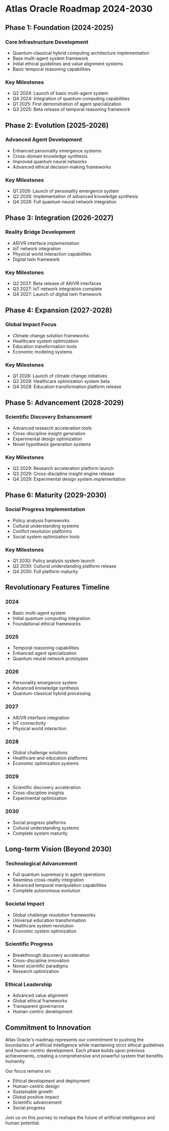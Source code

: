 # Atlas Oracle Roadmap 2024-2030

## Phase 1: Foundation (2024-2025)
### Core Infrastructure Development
- Quantum-classical hybrid computing architecture implementation
- Base multi-agent system framework
- Initial ethical guidelines and value alignment systems
- Basic temporal reasoning capabilities

### Key Milestones
- Q2 2024: Launch of basic multi-agent system
- Q4 2024: Integration of quantum computing capabilities
- Q1 2025: First demonstration of agent specialization
- Q3 2025: Beta release of temporal reasoning framework

## Phase 2: Evolution (2025-2026)
### Advanced Agent Development
- Enhanced personality emergence systems
- Cross-domain knowledge synthesis
- Improved quantum neural networks
- Advanced ethical decision-making frameworks

### Key Milestones
- Q1 2026: Launch of personality emergence system
- Q2 2026: Implementation of advanced knowledge synthesis
- Q4 2026: Full quantum neural network integration

## Phase 3: Integration (2026-2027)
### Reality Bridge Development
- AR/VR interface implementation
- IoT network integration
- Physical world interaction capabilities
- Digital twin framework

### Key Milestones
- Q2 2027: Beta release of AR/VR interfaces
- Q3 2027: IoT network integration complete
- Q4 2027: Launch of digital twin framework

## Phase 4: Expansion (2027-2028)
### Global Impact Focus
- Climate change solution frameworks
- Healthcare system optimization
- Education transformation tools
- Economic modeling systems

### Key Milestones
- Q1 2028: Launch of climate change initiatives
- Q2 2028: Healthcare optimization system beta
- Q4 2028: Education transformation platform release

## Phase 5: Advancement (2028-2029)
### Scientific Discovery Enhancement
- Advanced research acceleration tools
- Cross-discipline insight generation
- Experimental design optimization
- Novel hypothesis generation systems

### Key Milestones
- Q2 2029: Research acceleration platform launch
- Q3 2029: Cross-discipline insight engine release
- Q4 2029: Experimental design system implementation

## Phase 6: Maturity (2029-2030)
### Social Progress Implementation
- Policy analysis frameworks
- Cultural understanding systems
- Conflict resolution platforms
- Social system optimization tools

### Key Milestones
- Q1 2030: Policy analysis system launch
- Q2 2030: Cultural understanding platform release
- Q4 2030: Full platform maturity

## Revolutionary Features Timeline

### 2024
- Basic multi-agent system
- Initial quantum computing integration
- Foundational ethical frameworks

### 2025
- Temporal reasoning capabilities
- Enhanced agent specialization
- Quantum neural network prototypes

### 2026
- Personality emergence system
- Advanced knowledge synthesis
- Quantum-classical hybrid processing

### 2027
- AR/VR interface integration
- IoT connectivity
- Physical world interaction

### 2028
- Global challenge solutions
- Healthcare and education platforms
- Economic optimization systems

### 2029
- Scientific discovery acceleration
- Cross-discipline insights
- Experimental optimization

### 2030
- Social progress platforms
- Cultural understanding systems
- Complete system maturity

## Long-term Vision (Beyond 2030)

### Technological Advancement
- Full quantum supremacy in agent operations
- Seamless cross-reality integration
- Advanced temporal manipulation capabilities
- Complete autonomous evolution

### Societal Impact
- Global challenge resolution frameworks
- Universal education transformation
- Healthcare system revolution
- Economic system optimization

### Scientific Progress
- Breakthrough discovery acceleration
- Cross-discipline innovation
- Novel scientific paradigms
- Research optimization

### Ethical Leadership
- Advanced value alignment
- Global ethical frameworks
- Transparent governance
- Human-centric development

## Commitment to Innovation

Atlas Oracle's roadmap represents our commitment to pushing the boundaries of artificial intelligence while maintaining strict ethical guidelines and human-centric development. Each phase builds upon previous achievements, creating a comprehensive and powerful system that benefits humanity.

Our focus remains on:
- Ethical development and deployment
- Human-centric design
- Sustainable growth
- Global positive impact
- Scientific advancement
- Social progress

Join us on this journey to reshape the future of artificial intelligence and human potential. 